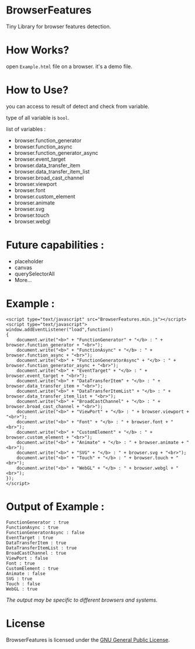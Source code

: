 # BrowserFeatures
Tiny Library for browser features detection.



# How Works?
open `Example.html` file on a browser.
it's a demo file.

# How to Use?
you can access to result of detect and check from variable.

type of all variable is `bool`.

list of variables : 

- browser.function_generator
- browser.function_async
- browser.function_generator_async
- browser.event_target
- browser.data_transfer_item 
- browser.data_transfer_item_list
- browser.broad_cast_channel
- browser.viewport
- browser.font
- browser.custom_element
- browser.animate
- browser.svg
- browser.touch
- browser.webgl


# Future capabilities :
- placeholder
- canvas
- querySelectorAll
- More...


# Example :
    <script type="text/javascript" src="BrowserFeatures.min.js"></script>
    <script type="text/javascript">
    window.addEventListener("load",function()
    {
        document.write("<b>" + "FunctionGenerator" + "</b> : " + browser.function_generator + "<br>");
        document.write("<b>" + "FunctionAsync" + "</b> : " + browser.function_async + "<br>");
        document.write("<b>" + "FunctionGeneratorAsync" + "</b> : " + browser.function_generator_async + "<br>");
        document.write("<b>" + "EventTarget" + "</b> : " + browser.event_target + "<br>");
        document.write("<b>" + "DataTransferItem" + "</b> : " + browser.data_transfer_item + "<br>");
        document.write("<b>" + "DataTransferItemList" + "</b> : " + browser.data_transfer_item_list + "<br>");
        document.write("<b>" + "BroadCastChannel" + "</b> : " + browser.broad_cast_channel + "<br>");
        document.write("<b>" + "ViewPort" + "</b> : " + browser.viewport + "<br>");
        document.write("<b>" + "Font" + "</b> : " + browser.font + "<br>");
        document.write("<b>" + "CustomElement" + "</b> : " + browser.custom_element + "<br>");
        document.write("<b>" + "Animate" + "</b> : " + browser.animate + "<br>");
        document.write("<b>" + "SVG" + "</b> : " + browser.svg + "<br>");
        document.write("<b>" + "Touch" + "</b> : " + browser.touch + "<br>");
        document.write("<b>" + "WebGL" + "</b> : " + browser.webgl + "<br>");
    });
    </script>

# Output of Example :

    FunctionGenerator : true
    FunctionAsync : true
    FunctionGeneratorAsync : false
    EventTarget : true
    DataTransferItem : true
    DataTransferItemList : true
    BroadCastChannel : true
    ViewPort : false
    Font : true
    CustomElement : true
    Animate : false
    SVG : true
    Touch : false
    WebGL : true

*The output may be specific to different browsers and systems.*



# License

BrowserFeatures is licensed under the [GNU General Public License](https://github.com/BaseMax/BrowserFeatures/blob/master/LICENSE).
